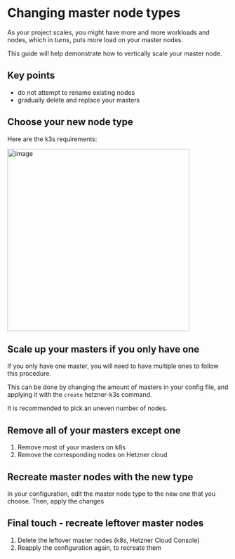 # Changing master node types

As your project scales, you might have more and more workloads and nodes, which in turns, puts more load on your master nodes.

This guide will help demonstrate how to vertically scale your master node.

## Key points

- do not attempt to rename existing nodes
- gradually delete and replace your masters

## Choose your new node type

Here are the k3s requirements:

<img width="415" alt="image" src="https://github.com/vitobotta/hetzner-k3s/assets/13921610/969128ac-560f-4f8d-81d2-26a970caed61">


## Scale up your masters if you only have one

If you only have one master, you will need to have multiple ones to follow this procedure.

This can be done by changing the amount of masters in your config file, and applying it with the `create` hetzner-k3s command.

It is recommended to pick an uneven number of nodes.

## Remove all of your masters except one

1. Remove most of your masters on k8s
2. Remove the corresponding nodes on Hetzner cloud

## Recreate master nodes with the new type

In your configuration, edit the master node type to the new one that you choose.
Then, apply the changes

## Final touch - recreate leftover master nodes

1. Delete the leftover master nodes (k8s, Hetzner Cloud Console)
2. Reapply the configuration again, to recreate them
